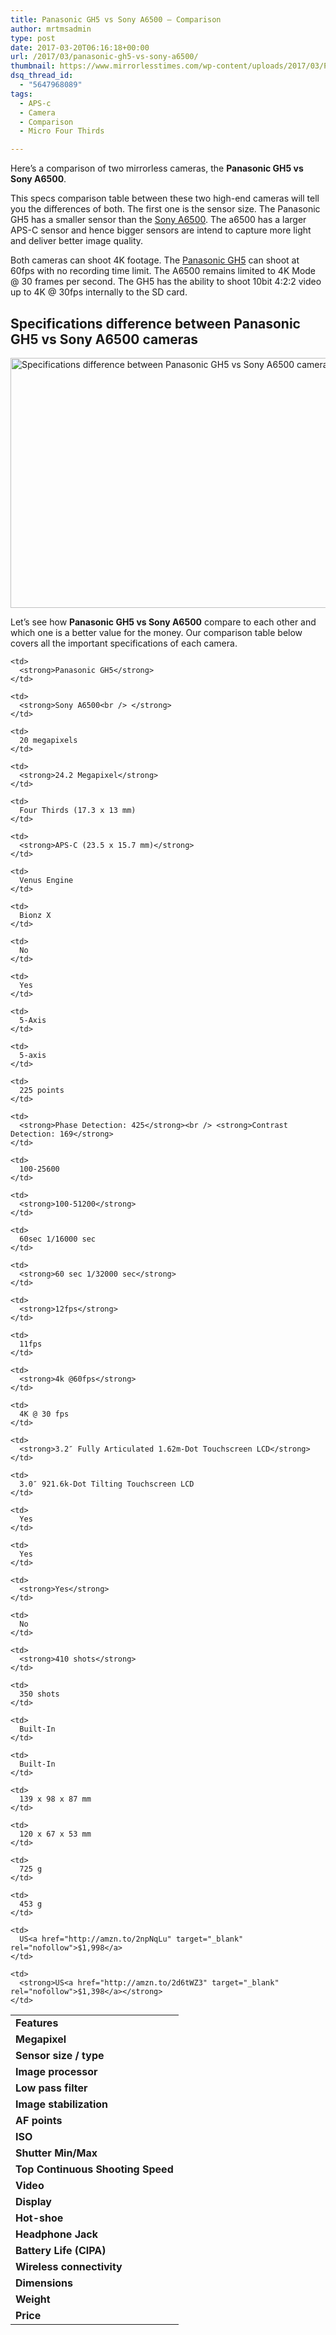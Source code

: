 ```yaml
---
title: Panasonic GH5 vs Sony A6500 – Comparison
author: mrtmsadmin
type: post
date: 2017-03-20T06:16:18+00:00
url: /2017/03/panasonic-gh5-vs-sony-a6500/
thumbnail: https://www.mirrorlesstimes.com/wp-content/uploads/2017/03/Panasonic-GH5-vs-Sony-A6500.jpg
dsq_thread_id:
  - "5647968089"
tags:
  - APS-c
  - Camera
  - Comparison
  - Micro Four Thirds

---
```

Here’s a comparison of two mirrorless cameras, the **Panasonic GH5 vs Sony A6500**.

This specs comparison table between these two high-end cameras will tell you the differences of both. The first one is the sensor size. The Panasonic GH5 has a smaller sensor than the [Sony A6500][1]. The a6500 has a larger APS-C sensor and hence bigger sensors are intend to capture more light and deliver better image quality.

Both cameras can shoot 4K footage. The [Panasonic GH5][2] can shoot at 60fps with no recording time limit. The A6500 remains limited to 4K Mode @ 30 frames per second. The GH5 has the ability to shoot 10bit 4:2:2 video up to 4K @ 30fps internally to the SD card.<!--more-->

## Specifications difference between Panasonic GH5 vs Sony A6500 cameras

[<img class="aligncenter wp-image-1043 size-full" title="Specifications difference between Panasonic GH5 vs Sony A6500 cameras" src="https://i0.wp.com/www.mirrorlesstimes.com/wp-content/uploads/2017/03/Panasonic-GH5-vs-Sony-A6500.jpg?resize=600%2C400&#038;ssl=1" alt="Specifications difference between Panasonic GH5 vs Sony A6500 cameras" width="600" height="400" srcset="https://i0.wp.com/www.mirrorlesstimes.com/wp-content/uploads/2017/03/Panasonic-GH5-vs-Sony-A6500.jpg?w=900&ssl=1 900w, https://i0.wp.com/www.mirrorlesstimes.com/wp-content/uploads/2017/03/Panasonic-GH5-vs-Sony-A6500.jpg?resize=300%2C200&ssl=1 300w, https://i0.wp.com/www.mirrorlesstimes.com/wp-content/uploads/2017/03/Panasonic-GH5-vs-Sony-A6500.jpg?resize=768%2C512&ssl=1 768w, https://i0.wp.com/www.mirrorlesstimes.com/wp-content/uploads/2017/03/Panasonic-GH5-vs-Sony-A6500.jpg?resize=180%2C120&ssl=1 180w" sizes="(max-width: 600px) 100vw, 600px" data-recalc-dims="1" />][3]

Let’s see how **Panasonic GH5 vs Sony A6500** compare to each other and which one is a better value for the money. Our comparison table below covers all the important specifications of each camera.

<table  class=" table table-hover table table-hover" >
  <tr>
    <td>
      <strong>Features</strong>
    </td>
    
    <td>
      <strong>Panasonic GH5</strong>
    </td>
    
    <td>
      <strong>Sony A6500<br /> </strong>
    </td>
  </tr>
  
  <tr>
    <td>
      <strong>Megapixel</strong>
    </td>
    
    <td>
      20 megapixels
    </td>
    
    <td>
      <strong>24.2 Megapixel</strong>
    </td>
  </tr>
  
  <tr>
    <td>
      <strong>Sensor size / type</strong>
    </td>
    
    <td>
      Four Thirds (17.3 x 13 mm)
    </td>
    
    <td>
      <strong>APS-C (23.5 x 15.7 mm)</strong>
    </td>
  </tr>
  
  <tr>
    <td>
      <strong>Image processor<br /> </strong>
    </td>
    
    <td>
      Venus Engine
    </td>
    
    <td>
      Bionz X
    </td>
  </tr>
  
  <tr>
    <td>
      <strong>Low pass filter</strong>
    </td>
    
    <td>
      No
    </td>
    
    <td>
      Yes
    </td>
  </tr>
  
  <tr>
    <td>
      <strong>Image stabilization</strong>
    </td>
    
    <td>
      5-Axis
    </td>
    
    <td>
      5-axis
    </td>
  </tr>
  
  <tr>
    <td>
      <strong>AF points</strong>
    </td>
    
    <td>
      225 points
    </td>
    
    <td>
      <strong>Phase Detection: 425</strong><br /> <strong>Contrast Detection: 169</strong>
    </td>
  </tr>
  
  <tr>
    <td>
      <strong>ISO</strong>
    </td>
    
    <td>
      100-25600
    </td>
    
    <td>
      <strong>100-51200</strong>
    </td>
  </tr>
  
  <tr>
    <td>
      <strong>Shutter</strong> <strong>Min/Max</strong>
    </td>
    
    <td>
      60sec 1/16000 sec
    </td>
    
    <td>
      <strong>60 sec 1/32000 sec</strong>
    </td>
  </tr>
  
  <tr>
    <td>
      <strong>Top Continuous Shooting Speed</strong>
    </td>
    
    <td>
      <strong>12fps</strong>
    </td>
    
    <td>
      11fps
    </td>
  </tr>
  
  <tr>
    <td>
      <strong>Video</strong>
    </td>
    
    <td>
      <strong>4k @60fps</strong>
    </td>
    
    <td>
      4K @ 30 fps
    </td>
  </tr>
  
  <tr>
    <td>
      <strong>Display</strong>
    </td>
    
    <td>
      <strong>3.2″ Fully Articulated 1.62m-Dot Touchscreen LCD</strong>
    </td>
    
    <td>
      3.0″ 921.6k-Dot Tilting Touchscreen LCD
    </td>
  </tr>
  
  <tr>
    <td>
      <strong>Hot-shoe</strong>
    </td>
    
    <td>
      Yes
    </td>
    
    <td>
      Yes
    </td>
  </tr>
  
  <tr>
    <td>
      <strong>Headphone Jack</strong>
    </td>
    
    <td>
      <strong>Yes</strong>
    </td>
    
    <td>
      No
    </td>
  </tr>
  
  <tr>
    <td>
      <strong>Battery Life (CIPA)</strong>
    </td>
    
    <td>
      <strong>410 shots</strong>
    </td>
    
    <td>
      350 shots
    </td>
  </tr>
  
  <tr>
    <td>
      <strong>Wireless connectivity</strong>
    </td>
    
    <td>
      Built-In
    </td>
    
    <td>
      Built-In
    </td>
  </tr>
  
  <tr>
    <td>
      <strong>Dimensions</strong>
    </td>
    
    <td>
      139 x 98 x 87 mm
    </td>
    
    <td>
      120 x 67 x 53 mm
    </td>
  </tr>
  
  <tr>
    <td>
      <strong>Weight</strong>
    </td>
    
    <td>
      725 g
    </td>
    
    <td>
      453 g
    </td>
  </tr>
  
  <tr>
    <td>
      <strong>Price</strong>
    </td>
    
    <td>
      US<a href="http://amzn.to/2npNqLu" target="_blank" rel="nofollow">$1,998</a>
    </td>
    
    <td>
      <strong>US<a href="http://amzn.to/2d6tWZ3" target="_blank" rel="nofollow">$1,398</a></strong>
    </td>
  </tr>
</table>

 [1]: https://www.mirrorlesstimes.com/2016/10/sony-a6500/
 [2]: https://www.mirrorlesstimes.com/2017/01/panasonic-gh5/
 [3]: https://i0.wp.com/www.mirrorlesstimes.com/wp-content/uploads/2017/03/Panasonic-GH5-vs-Sony-A6500.jpg?ssl=1